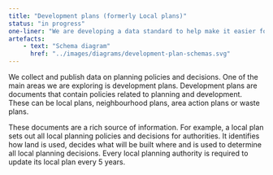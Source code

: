 ```yaml
---
title: "Development plans (formerly Local plans)"
status: "in progress"
one-liner: "We are developing a data standard to help make it easier for Local authorities to publish their local plans and policies as data."
artefacts:
    - text: "Schema diagram"
      href: "../images/diagrams/development-plan-schemas.svg"
---
```


We collect and publish data on planning policies and decisions. One of the main areas we are exploring is development plans. Development plans are documents that contain policies related to planning and development. These can be local plans, neighbourhood plans, area action plans or waste plans.

These documents are a rich source of information. For example, a local plan sets out all local planning policies and decisions for authorities. It identifies how land is used, decides what will be built where and is used to determine all local planning decisions. Every local planning authority is required to update its local plan every 5 years.

